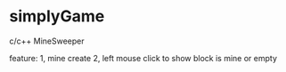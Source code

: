 # simplyGame
c/c++ MineSweeper

feature:
1, mine create
2, left mouse click to show block is mine or empty 

